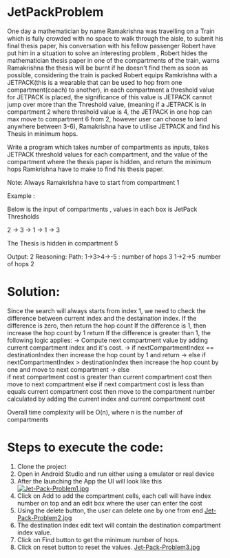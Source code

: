 # JetPackProblem
One day a mathematician by name Ramakrishna was travelling on a Train which is fully crowded with no space to walk through the aisle, to submit his final thesis paper, his conversation with his fellow passenger Robert have put him in a situation to solve an interesting problem , Robert  hides the mathematician thesis paper in one of the compartments of the train, warns Ramakrishna the thesis will be burnt if he doesn't find them as soon as possible, considering the train is packed Robert equips Ramkrishna with a JETPACK(this is a wearable that can be used to hop from one compartment(coach) to another), in each compartment a threshold value for JETPACK is placed, the significance of this value is JETPACK cannot jump over more than the Threshold value, (meaning if a JETPACK is in compartment 2 where threshold value is 4, the JETPACK in one hop can max move to compartment 6 from 2, however user can choose to land anywhere between 3-6), Ramakrishna have to utilise JETPACK and find his Thesis in minimum hops.

Write a program which takes number of compartments as inputs, takes JETPACK threshold values for each compartment, and the value of the compartment where the thesis paper is hidden, and return the minimum hops Ramkrishna have to make to find his thesis paper.

Note: Always Ramakrishna have to start from compartment 1
 
Example :

Below is the input of compartments , values in each box is JetPack Thresholds

2 -> 3 -> 1 -> 1 -> 3
 

The Thesis is hidden in compartment 5

Output:
2
Reasoning:
Path:
1->3>4->-5  : number of hops 3
1->2->5       :number of hops 2

# Solution:
Since the search will always starts from index 1, we need to check the difference between current index and the destaination index.
If the difference is zero, then return the hop count
If the difference is 1, then increase the hop count by 1 return
If the difference is greater than 1, the following logic applies:
   -> Compute next compartment value by adding current compartment index and it's cost.
   -> if nextCompartmentIndex == destinationIndex
        then increase the hop count by 1 and return
   -> else if nextCompartmentIndex > destinationIndex
       then increase the hop count by one and move to next compartment
   -> else  
      if next compartment cost is greater than current compartment cost
        then move to next compartment
      else if next compartment cost is less than equals current compartment cost
        then move to the compartment number calculated by adding the current index and current compartment cost
        
        
   Overall time complexity will be O(n), where n is the number of compartments
  # Steps to execute the code:
  1. Clone the project
  2. Open in Android Studio and run either using a emulator or real device
  3. After the launching the App the UI will look like this
[![Jet-Pack-Problem1.jpg](https://i.postimg.cc/GpN8Hvkd/Jet-Pack-Problem1.jpg)](https://postimg.cc/Ffys6dWB)  
  4. Click on Add to add the compartment cells, each cell will have index number on top and an edit box where the user can enter the cost
  5. Using the delete button, the user can delete one by one from end
   [Jet-Pack-Problem2.jpg](https://postimg.cc/67YFTByQ)
  6. The destination index edit text will contain the destination compartment index value.
  7. Click on Find button to get the minimum number of hops.
  8. Click on reset button to reset the values.
  [Jet-Pack-Problem3.jpg](https://postimg.cc/G9QzCXTc)
  
        
   
